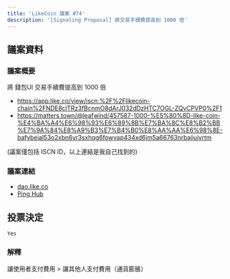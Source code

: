```yaml
---
title: 'LikeCoin 議案 #74'
description: '[Signaling Proposal] 將交易手續費提高到 1000 倍'
---
```


## 議案資料

### 議案概要
將 錢包UI 交易手續費提高到 1000 倍

- https://app.like.co/view/iscn:%2F%2Flikecoin-chain%2FNDE8clTRz3fBcnmO8dArJ032dDzHTC7OGL-ZQvCPVP0%2F1
- https://matters.town/@leafwind/457587-1000-%E5%80%8D-like-coin-%E4%BA%A4%E6%98%93%E6%89%8B%E7%BA%8C%E8%B2%BB%E7%9A%84%E8%A9%B3%E7%B4%B0%E8%AA%AA%E6%98%8E-bafybeial53o2xbn6yr3sxhqg6fowyap434xd6jm5a66763nrbajiuivrtm

(議案僅包括 ISCN ID，以上連結是我自己找到的)  

### 議案連結
- [dao.like.co](https://dao.like.co/proposals/74)
- [Ping Hub](https://ping.pub/likecoin/gov/74)


## 投票決定
`Yes`

### 解釋
讓使用者支付費用 > 讓其他人支付費用（通貨膨脹）  
